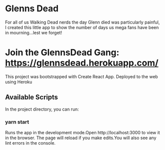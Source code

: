 
Glenns Dead
==============
For all of us Walking Dead nerds the day Glenn died was particularly painful, I created this little app to show the number of days us mega fans have been in mourning…lest we forget!

# Join the GlennsDead Gang: https://glennsdead.herokuapp.com/

This project was bootstrapped with Create React App. Deployed to the web using Heroku

## Available Scripts
In the project directory, you can run:

### yarn start
Runs the app in the development mode.Open http://localhost:3000 to view it in the browser.
The page will reload if you make edits.You will also see any lint errors in the console.

